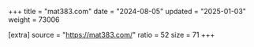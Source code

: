 +++
title = "mat383.com"
date = "2024-08-05"
updated = "2025-01-03"
weight = 73006

[extra]
source = "https://mat383.com/"
ratio = 52
size = 71
+++
